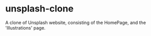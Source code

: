# unsplash-clone
A clone of Unsplash website, consisting of the HomePage, and the 'Illustrations' page.

